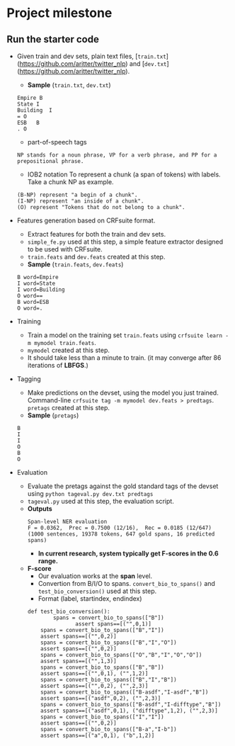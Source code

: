 # Project milestone

## Run the starter code

* Given train and dev sets, plain text files, [`train.txt`] (https://github.com/aritter/twitter_nlp) and [`dev.txt`] (https://github.com/aritter/twitter_nlp).
  + __Sample__ (`train.txt`, `dev.txt`)
  <pre><code>Empire	B
  State	I
  Building	I
  =	O
  ESB	B
  .	O</code></pre>
  + part-of-speech tags
  <pre><code>NP stands for a noun phrase, VP for a verb phrase, and PP for a prepositional phrase.</code></pre>
  + IOB2 notation
  To represent a chunk (a span of tokens) with labels. Take a chunk NP as example.
  <pre><code>(B-NP) represent "a begin of a chunk".
  (I-NP) represent "an inside of a chunk".
  (O) represent "Tokens that do not belong to a chunk".</code></pre> 

* Features generation based on CRFsuite format. 
  + Extract features for both the train and dev sets. 
  + `simple_fe.py` used at this step, a simple feature extractor designed to be used with CRFsuite.
  + `train.feats` and `dev.feats` created at this step.
  + __Sample__ (`train.feats`, `dev.feats`)
  <pre><code>B word=Empire
  I	word=State
  I	word=Building
  O	word==
  B	word=ESB
  O	word=.</code></pre>

* Training
  + Train a model on the training set `train.feats` using `crfsuite learn -m mymodel train.feats`.
  + `mymodel` created at this step.
  + It should take less than a minute to train. (it may converge after 86 iterations of __LBFGS__.)

* Tagging
  + Make predictions on the devset, using the model you just trained. Command-line `crfsuite tag -m mymodel dev.feats > predtags`. `pretags` created at this step.
  + __Sample__ (`pretags`)
  <pre><code>B
  I
  I
  O
  B
  O</code></pre>

* Evaluation
  + Evaluate the pretags against the gold standard tags of the devset using `python tageval.py dev.txt predtags`
  + `tageval.py` used at this step, the evaluation script.
  + __Outputs__
    <pre><code>Span-level NER evaluation
    F = 0.0362,  Prec = 0.7500 (12/16),  Rec = 0.0185 (12/647)
    (1000 sentences, 19378 tokens, 647 gold spans, 16 predicted spans)</code></pre>
    - __In current research, system typically get F-scores in the 0.6 range.__
  + __F-score__
    - Our evaluation works at the __span__ level.
    - Convertion from B/I/O to spans. `convert_bio_to_spans()` and `test_bio_conversion()` used at this step.
    - Format (label, startindex, endindex)
    <pre><code>def test_bio_conversion():
            spans = convert_bio_to_spans(["B"])
                   assert spans==[("",0,1)]
        spans = convert_bio_to_spans(["B","I"])
        assert spans==[("",0,2)]
        spans = convert_bio_to_spans(["B","I","O"])
        assert spans==[("",0,2)]
        spans = convert_bio_to_spans(["O","B","I","O","O"])
        assert spans==[("",1,3)]
        spans = convert_bio_to_spans(["B","B"])
        assert spans==[("",0,1), ("",1,2)]
        spans = convert_bio_to_spans(["B","I","B"])
        assert spans==[("",0,2), ("",2,3)]
        spans = convert_bio_to_spans(["B-asdf","I-asdf","B"])
        assert spans==[("asdf",0,2), ("",2,3)]
        spans = convert_bio_to_spans(["B-asdf","I-difftype","B"])
        assert spans==[("asdf",0,1), ("difftype",1,2), ("",2,3)]
        spans = convert_bio_to_spans(["I","I"])
        assert spans==[("",0,2)]
        spans = convert_bio_to_spans(["B-a","I-b"])
        assert spans==[("a",0,1), ("b",1,2)]</code></pre>
